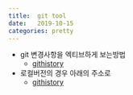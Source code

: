 ```yaml
---
title:  git tool
date:   2019-10-15
categories: pretty
---
```


+ git 변경사항을 엑티브하게 보는방법
  + [githistory](https://github.com/pomber/git-history)
+ 로컬버전의 경우 아래의 주소로
  + [githistory](https://github.com/pomber/git-history/tree/master/cli)
